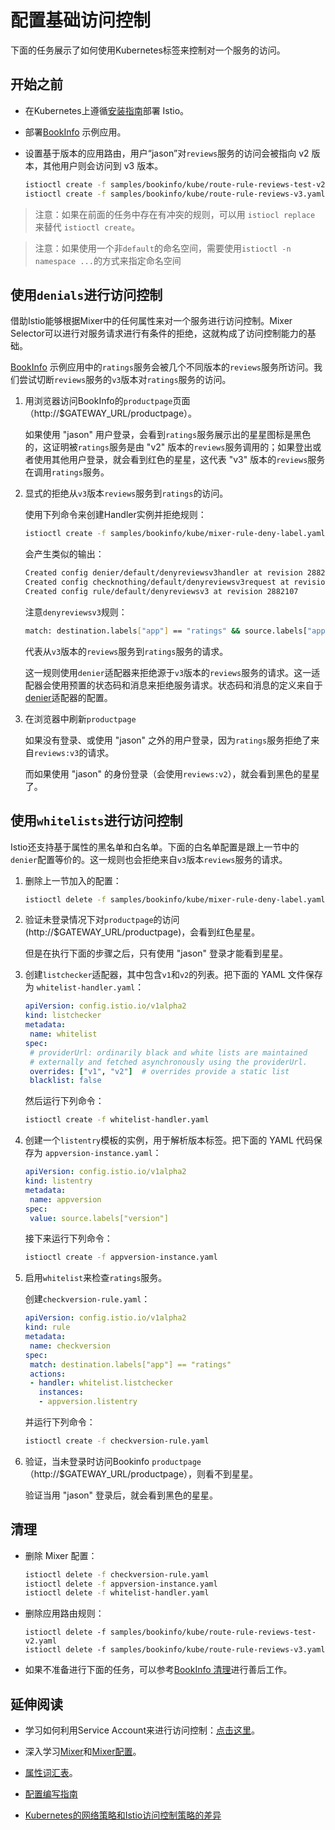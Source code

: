 # 配置基础访问控制

下面的任务展示了如何使用Kubernetes标签来控制对一个服务的访问。

## 开始之前

- 在Kubernetes上遵循[安装指南](../../setup/install-kubernetes.md)部署 Istio。
- 部署[BookInfo](../../guides/bookinfo.md) 示例应用。
- 设置基于版本的应用路由，用户“jason”对`reviews`服务的访问会被指向 v2 版本，其他用户则会访问到 v3 版本。

    ```bash
    istioctl create -f samples/bookinfo/kube/route-rule-reviews-test-v2.yaml
    istioctl create -f samples/bookinfo/kube/route-rule-reviews-v3.yaml
    ```

> 注意：如果在前面的任务中存在有冲突的规则，可以用 `istiocl replace` 来替代 `istioctl create`。

> 注意：如果使用一个非`default`的命名空间，需要使用`istioctl -n namespace ...`的方式来指定命名空间

## 使用`denials`进行访问控制

借助Istio能够根据Mixer中的任何属性来对一个服务进行访问控制。Mixer Selector可以进行对服务请求进行有条件的拒绝，这就构成了访问控制能力的基础。

[BookInfo](../../guides/bookinfo.md) 示例应用中的`ratings`服务会被几个不同版本的`reviews`服务所访问。我们尝试切断`reviews`服务的`v3`版本对`ratings`服务的访问。

1. 用浏览器访问BookInfo的`productpage`页面（http://$GATEWAY_URL/productpage）。

	如果使用 "jason" 用户登录，会看到`ratings`服务展示出的星星图标是黑色的，这证明被`ratings`服务是由 "v2" 版本的`reviews`服务调用的；如果登出或者使用其他用户登录，就会看到红色的星星，这代表 "v3" 版本的`reviews`服务在调用`ratings`服务。

2. 显式的拒绝从`v3`版本`reviews`服务到`ratings`的访问。

	使用下列命令来创建Handler实例并拒绝规则：

    ```bash
    istioctl create -f samples/bookinfo/kube/mixer-rule-deny-label.yaml
    ```

	会产生类似的输出：

    ```bash
    Created config denier/default/denyreviewsv3handler at revision 2882105
    Created config checknothing/default/denyreviewsv3request at revision 2882106
    Created config rule/default/denyreviewsv3 at revision 2882107
    ```

	注意`denyreviewsv3`规则：

   ```bash
   match: destination.labels["app"] == "ratings" && source.labels["app"]=="reviews" && source.labels["version"] == "v3"
   ```

	代表从`v3`版本的`reviews`服务到`ratings`服务的请求。

	这一规则使用`denier`适配器来拒绝源于`v3`版本的`reviews`服务的请求。这一适配器会使用预置的状态码和消息来拒绝服务请求。状态码和消息的定义来自于
[denier](../../reference/config/mixer/adapters/denier.md)适配器的配置。

3. 在浏览器中刷新`productpage`

	如果没有登录、或使用 "jason" 之外的用户登录，因为`ratings`服务拒绝了来自`reviews:v3`的请求。

	而如果使用 "jason" 的身份登录（会使用`reviews:v2`），就会看到黑色的星星了。

## 使用`whitelists`进行访问控制

Istio还支持基于属性的黑名单和白名单。下面的白名单配置是跟上一节中的`denier`配置等价的。这一规则也会拒绝来自`v3`版本`reviews`服务的请求。

1. 删除上一节加入的配置：

    ```bash
    istioctl delete -f samples/bookinfo/kube/mixer-rule-deny-label.yaml
    ```

2. 验证未登录情况下对`productpage`的访问(http://$GATEWAY_URL/productpage)，会看到红色星星。

	但是在执行下面的步骤之后，只有使用 "jason" 登录才能看到星星。

3. 创建`listchecker`适配器，其中包含`v1`和`v2`的列表。把下面的 YAML 文件保存为
`whitelist-handler.yaml`：

    ```yaml
    apiVersion: config.istio.io/v1alpha2
    kind: listchecker
    metadata:
     name: whitelist
    spec:
     # providerUrl: ordinarily black and white lists are maintained
     # externally and fetched asynchronously using the providerUrl.
     overrides: ["v1", "v2"]  # overrides provide a static list
     blacklist: false
    ```

	然后运行下列命令：

    ```bash
    istioctl create -f whitelist-handler.yaml
    ```

4. 创建一个`listentry`模板的实例，用于解析版本标签。把下面的 YAML 代码保存为
`appversion-instance.yaml`：

    ```yaml
    apiVersion: config.istio.io/v1alpha2
    kind: listentry
    metadata:
     name: appversion
    spec:
     value: source.labels["version"]
    ```

	接下来运行下列命令：

    ```bash
    istioctl create -f appversion-instance.yaml
    ```

5. 启用`whitelist`来检查`ratings`服务。

	创建`checkversion-rule.yaml`：

    ```yaml
    apiVersion: config.istio.io/v1alpha2
    kind: rule
    metadata:
     name: checkversion
    spec:
     match: destination.labels["app"] == "ratings"
     actions:
     - handler: whitelist.listchecker
       instances:
       - appversion.listentry
    ```

	并运行下列命令：

   ```bash
   istioctl create -f checkversion-rule.yaml
   ```

6. 验证，当未登录时访问Bookinfo `productpage`（http://$GATEWAY_URL/productpage），则看不到星星。

	验证当用 "jason" 登录后，就会看到黑色的星星。

## 清理

- 删除 Mixer 配置：

    ```bash
    istioctl delete -f checkversion-rule.yaml
    istioctl delete -f appversion-instance.yaml
    istioctl delete -f whitelist-handler.yaml
    ```

- 删除应用路由规则：

    ```
    istioctl delete -f samples/bookinfo/kube/route-rule-reviews-test-v2.yaml
    istioctl delete -f samples/bookinfo/kube/route-rule-reviews-v3.yaml
    ```

- 如果不准备进行下面的任务，可以参考[BookInfo 清理](../../guides/bookinfo.md#cleanup)进行善后工作。

## 延伸阅读

- 学习如何利用Service Account来进行访问控制：[点击这里](secure-access-control.md)。

- 深入学习[Mixer](../../concepts/policy-and-control/mixer.md)和[Mixer配置](../../concepts/policy-and-control/mixer-config.md)。

- [属性词汇表](../../reference/config/mixer/attribute-vocabulary.md)。

- [配置编写指南](../../reference/writing-config.md)

- [Kubernetes的网络策略和Istio访问控制策略的差异](https://istio.io/blog/using-network-policy-in-concert-with-istio.html)
